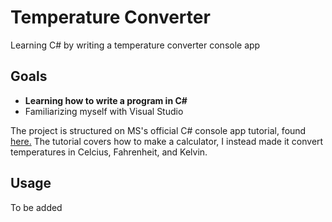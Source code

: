 # Temperature Converter
Learning C# by writing a temperature converter console app

## Goals
* **Learning how to write a program in C#**
* Familiarizing myself with Visual Studio

The project is structured on MS's official C# console app tutorial, found [here.](https://docs.microsoft.com/en-us/visualstudio/get-started/csharp/tutorial-console?view=vs-2019)
The tutorial covers how to make a calculator, I instead made it convert temperatures in Celcius, Fahrenheit, and Kelvin. 

## Usage
To be added

